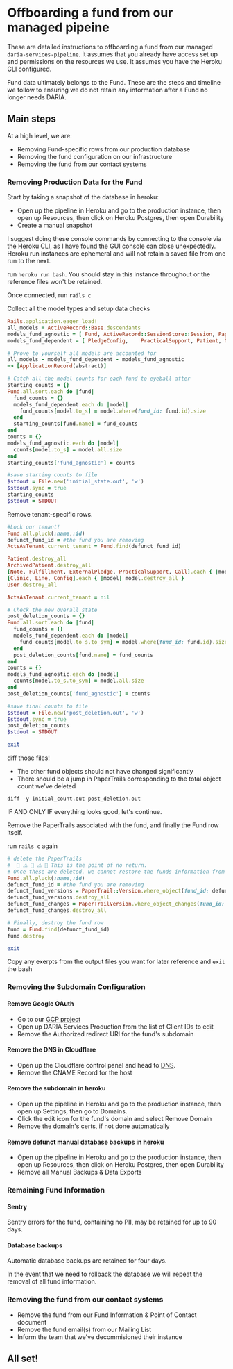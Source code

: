 # Offboarding a fund from our managed pipeine

These are detailed instructions to offboarding a fund from our managed `daria-services-pipeline`. It assumes that you already have access set up and permissions on the resources we use. It assumes you have the Heroku CLI configured.

Fund data ultimately belongs to the Fund. These are the steps and timeline we follow to ensuring we do not retain any information after a Fund no longer needs DARIA.

## Main steps

At a high level, we are:

  - Removing Fund-specific rows from our production database
  - Removing the fund configuration on our infrastructure
  - Removing the fund from our contact systems

### Removing Production Data for the Fund

Start by taking a snapshot of the database in heroku:
  - Open up the pipeline in Heroku and go to the production instance, then open up Resources, then click on Heroku Postgres, then open Durability
  - Create a manual snapshot

I suggest doing these console commands by connecting to the console via the Heroku CLI, as I have found the GUI console can close unexpectedly. Heroku run instances are ephemeral and will not retain a saved file from one run to the next.

run `heroku run bash`. You should stay in this instance throughout or the reference files won't be retained.

Once connected, run `rails c`

Collect all the model types and setup data checks
```ruby
Rails.application.eager_load!
all_models = ActiveRecord::Base.descendants
models_fund_agnostic = [ Fund, ActiveRecord::SessionStore::Session, PaperTrail::Version, PaperTrailVersion]
models_fund_dependent = [ PledgeConfig,    PracticalSupport, Patient, Note, Line, Fulfillment,   ExternalPledge, Event, Config, Clinic, CallListEntry, Call, ArchivedPatient, User]

# Prove to yourself all models are accounted for
all_models - models_fund_dependent - models_fund_agnostic
=> [ApplicationRecord(abstract)]

# Catch all the model counts for each fund to eyeball after
starting_counts = {}
Fund.all.sort.each do |fund|
  fund_counts = {}
  models_fund_dependent.each do |model|
    fund_counts[model.to_s] = model.where(fund_id: fund.id).size
  end
  starting_counts[fund.name] = fund_counts
end
counts = {}
models_fund_agnostic.each do |model|
  counts[model.to_s] = model.all.size
end
starting_counts['fund_agnostic'] = counts

#save starting counts to file
$stdout = File.new('initial_state.out', 'w')
$stdout.sync = true
starting_counts
$stdout = STDOUT
```

Remove tenant-specific rows.
```ruby
#Lock our tenant!
Fund.all.pluck(:name,:id)
defunct_fund_id = #the fund you are removing
ActsAsTenant.current_tenant = Fund.find(defunct_fund_id)

Patient.destroy_all
ArchivedPatient.destroy_all
[Note, Fulfillment, ExternalPledge, PracticalSupport, Call].each { |model| model.destroy_all }
[Clinic, Line, Config].each { |model| model.destroy_all }
User.destroy_all

ActsAsTenant.current_tenant = nil

# Check the new overall state
post_deletion_counts = {}
Fund.all.sort.each do |fund|
  fund_counts = {}
  models_fund_dependent.each do |model|
    fund_counts[model.to_s.to_sym] = model.where(fund_id: fund.id).size
  end
  post_deletion_counts[fund.name] = fund_counts
end
counts = {}
models_fund_agnostic.each do |model|
  counts[model.to_s.to_sym] = model.all.size
end
post_deletion_counts['fund_agnostic'] = counts

#save final counts to file
$stdout = File.new('post_deletion.out', 'w')
$stdout.sync = true
post_deletion_counts
$stdout = STDOUT

exit
```

diff those files!

  - The other fund objects should not have changed significantly
  - There should be a jump in PaperTrails corresponding to the total object count we've deleted

`diff -y initial_count.out post_deletion.out`

IF AND ONLY IF everything looks good, let's continue.

Remove the PaperTrails associated with the fund, and finally the Fund row itself.

run `rails c` again

```ruby
# delete the PaperTrails
#  🚨 ⚠️ 🚨 ⚠️ 🚨 This is the point of no return.
# Once these are deleted, we cannot restore the funds information from this database
Fund.all.pluck(:name,:id)
defunct_fund_id = #the fund you are removing
defunct_fund_versions = PaperTrail::Version.where_object(fund_id: defunct_fund_id)
defunct_fund_versions.destroy_all
defunct_fund_changes = PaperTrailVersion.where_object_changes(fund_id: defunct_fund_id)
defunct_fund_changes.destroy_all

# Finally, destroy the fund row
fund = Fund.find(defunct_fund_id)
fund.destroy

exit
```

Copy any exerpts from the output files you want for later reference and `exit` the bash

### Removing the Subdomain Configuration

#### Remove Google OAuth
  - Go to our [GCP project](https://console.cloud.google.com/apis/credentials?project=daria-services-multitenant)
  - Open up DARIA Services Production from the list of Client IDs to edit
  - Remove the Authorized redirect URI for the fund's subdomain
#### Remove the DNS in Cloudflare
  - Open up the Cloudflare control panel and head to [DNS](https://dash.cloudflare.com/04a3c6a398793e6f59a1dbcadcd9ddc9/dariaservices.com/dns).
  - Remove the CNAME Record for the host
#### Remove the subdomain in heroku
  - Open up the pipeline in Heroku and go to the production instance, then open up Settings, then go to Domains.
  - Click the edit icon for the fund's domain and select Remove Domain
  - Remove the domain's certs, if not done automatically
#### Remove defunct manual database backups in heroku
  - Open up the pipeline in Heroku and go to the production instance, then open up Resources, then click on Heroku Postgres, then open Durability
  - Remove all Manual Backups & Data Exports

### Remaining Fund Information

#### Sentry
Sentry errors for the fund, containing no PII, may be retained for up to 90 days.

#### Database backups
Automatic database backups are retained for four days.

In the event that we need to rollback the database we will repeat the removal of all fund information.

### Removing the fund from our contact systems

  - Remove the fund from our Fund Information & Point of Contact document
  - Remove the fund email(s) from our Mailing List
  - Inform the team that we've decommisioned their instance

## All set!
